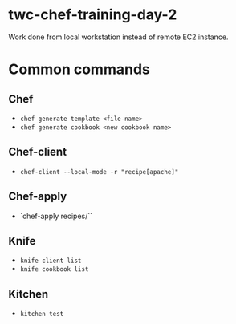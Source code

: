 twc-chef-training-day-2
===============

Work done from local workstation instead of remote EC2 instance.

# Common commands
## Chef
- `chef generate template <file-name>`
- `chef generate cookbook <new cookbook name>`
## Chef-client
- `chef-client --local-mode -r "recipe[apache]"`
## Chef-apply
- `chef-apply recipes/<recipe-file-name>``
## Knife
- `knife client list`
- `knife cookbook list`
## Kitchen
- `kitchen test`
